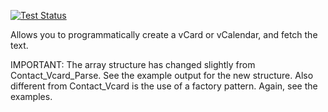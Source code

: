 [![Test Status](https://github.com/pear/File_IMC/actions/workflows/ci.yml/badge.svg)](https://github.com/pear/File_IMC/actions/workflows/ci.yml)

Allows you to programmatically create a vCard or vCalendar, and fetch the text.

IMPORTANT: The array structure has changed slightly from Contact_Vcard_Parse.
See the example output for the new structure. Also different from Contact_Vcard
is the use of a factory pattern. Again, see the examples.
